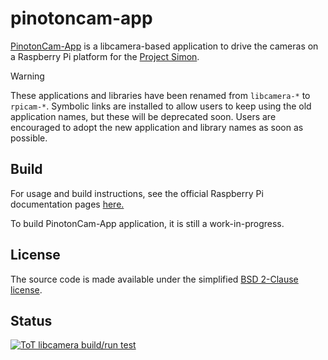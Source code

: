 # pinotoncam-app
[PinotonCam-App](https://github.com/ProjectSimon/pinotoncam-app) is a libcamera-based application to drive the cameras on a Raspberry Pi platform for the [Project Simon](https://projectsimon.github.io/).

>[!WARNING]
>These applications and libraries have been renamed from `libcamera-*` to `rpicam-*`. Symbolic links are installed to allow users to keep using the old application names, but these will be deprecated soon. Users are encouraged to adopt the new application and library names as soon as possible.

Build
-----
For usage and build instructions, see the official Raspberry Pi documentation pages [here.](https://www.raspberrypi.com/documentation/computers/camera_software.html#building-libcamera-and-rpicam-apps)

To build PinotonCam-App application, it is still a work-in-progress.

License
-------
The source code is made available under the simplified [BSD 2-Clause license](https://spdx.org/licenses/BSD-2-Clause.html).

Status
------
[![ToT libcamera build/run test](https://github.com/ProjectSimon/pinotoncam-app/actions/workflows/rpicam-test.yml/badge.svg)](https://github.com/ProjectSimon/pinotoncam-app/actions/workflows/rpicam-test.yml)
